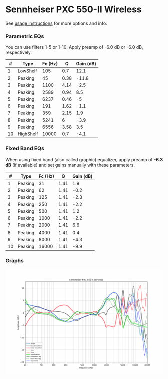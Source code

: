 # Sennheiser PXC 550-II Wireless
See [usage instructions](https://github.com/jaakkopasanen/AutoEq#usage) for more options and info.

### Parametric EQs
You can use filters 1-5 or 1-10. Apply preamp of -6.0 dB or -6.0 dB, respectively.

|   # | Type      |   Fc (Hz) |    Q |   Gain (dB) |
|-----|-----------|-----------|------|-------------|
|   1 | LowShelf  |       105 | 0.7  |        12.1 |
|   2 | Peaking   |        45 | 0.38 |       -11.8 |
|   3 | Peaking   |      1100 | 4.14 |        -2.5 |
|   4 | Peaking   |      2589 | 0.94 |         8.5 |
|   5 | Peaking   |      6237 | 0.46 |        -5   |
|   6 | Peaking   |       191 | 1.62 |        -1.1 |
|   7 | Peaking   |       359 | 2.15 |         1.9 |
|   8 | Peaking   |      5241 | 6    |        -3.9 |
|   9 | Peaking   |      6556 | 3.58 |         3.5 |
|  10 | HighShelf |     10000 | 0.7  |        -4.1 |

### Fixed Band EQs
When using fixed band (also called graphic) equalizer, apply preamp of **-6.3 dB** (if available) and set gains manually with these parameters.

|   # | Type    |   Fc (Hz) |    Q |   Gain (dB) |
|-----|---------|-----------|------|-------------|
|   1 | Peaking |        31 | 1.41 |         1.9 |
|   2 | Peaking |        62 | 1.41 |        -0.2 |
|   3 | Peaking |       125 | 1.41 |        -2.3 |
|   4 | Peaking |       250 | 1.41 |        -2.2 |
|   5 | Peaking |       500 | 1.41 |         1.2 |
|   6 | Peaking |      1000 | 1.41 |        -2.2 |
|   7 | Peaking |      2000 | 1.41 |         6.6 |
|   8 | Peaking |      4000 | 1.41 |         0.4 |
|   9 | Peaking |      8000 | 1.41 |        -4.3 |
|  10 | Peaking |     16000 | 1.41 |        -9.9 |

### Graphs
![](./Sennheiser%20PXC%20550-II%20Wireless.png)
